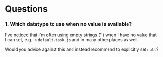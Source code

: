 # Questions

### 1. Which datatype to use when no value is available?

I've noticed that I'm often using empty strings ('') when I have no value that I can set, e.g. in `default-task.js` and in many other places as well.

Would you advice against this and instead recommend to explicitly set `null`?
